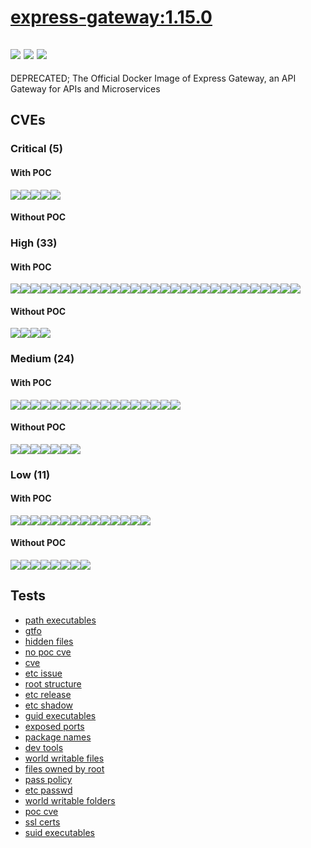 # [express-gateway:1.15.0](https://hub.docker.com/_/express-gateway?tab=tags)
![](https://img.shields.io/static/v1?label=tag&message=1.15.0&color=blue)
![](https://img.shields.io/badge/Welcome%20to%20Alpine%20Linux%203.9-blue)
![](https://img.shields.io/badge/Kernel%20\r%20on%20an%20\m%20()-blue)
---
<p>
DEPRECATED; The Official Docker Image of Express Gateway, an API Gateway for APIs and Microservices
</p>

## CVEs
### Critical (5)
#### With POC
[![](https://img.shields.io/badge/🔗%20CVE--2021--44906-CRITICAL-red)](https://github.com/trickest/cve/blob/main/2021/CVE-2021-44906.md)[![](https://img.shields.io/badge/🔗%20CVE--2019--10744-CRITICAL-red)](https://github.com/trickest/cve/blob/main/2019/CVE-2019-10744.md)[![](https://img.shields.io/badge/🔗%20CVE--2019--10746-CRITICAL-red)](https://github.com/trickest/cve/blob/main/2019/CVE-2019-10746.md)[![](https://img.shields.io/badge/🔗%20CVE--2021--28918-CRITICAL-red)](https://github.com/trickest/cve/blob/main/2021/CVE-2021-28918.md)[![](https://img.shields.io/badge/🔗%20CVE--2019--10747-CRITICAL-red)](https://github.com/trickest/cve/blob/main/2019/CVE-2019-10747.md)
#### Without POC


### High (33)
#### With POC
[![](https://img.shields.io/badge/🔗%20CVE--2022--29078-HIGH-organge)](https://github.com/trickest/cve/blob/main/2022/CVE-2022-29078.md)[![](https://img.shields.io/badge/🔗%20CVE--2022--0155-HIGH-organge)](https://github.com/trickest/cve/blob/main/2022/CVE-2022-0155.md)[![](https://img.shields.io/badge/🔗%20CVE--2018--16487-HIGH-organge)](https://github.com/trickest/cve/blob/main/2018/CVE-2018-16487.md)[![](https://img.shields.io/badge/🔗%20CVE--2021--3807-HIGH-organge)](https://github.com/trickest/cve/blob/main/2021/CVE-2021-3807.md)[![](https://img.shields.io/badge/🔗%20CVE--2020--8116-HIGH-organge)](https://github.com/trickest/cve/blob/main/2020/CVE-2020-8116.md)[![](https://img.shields.io/badge/🔗%20CVE--2019--13173-HIGH-organge)](https://github.com/trickest/cve/blob/main/2019/CVE-2019-13173.md)[![](https://img.shields.io/badge/🔗%20CVE--2020--28469-HIGH-organge)](https://github.com/trickest/cve/blob/main/2020/CVE-2020-28469.md)[![](https://img.shields.io/badge/🔗%20CVE--2020--7788-HIGH-organge)](https://github.com/trickest/cve/blob/main/2020/CVE-2020-7788.md)[![](https://img.shields.io/badge/🔗%20CVE--2019--20149-HIGH-organge)](https://github.com/trickest/cve/blob/main/2019/CVE-2019-20149.md)[![](https://img.shields.io/badge/🔗%20CVE--2021--23337-HIGH-organge)](https://github.com/trickest/cve/blob/main/2021/CVE-2021-23337.md)[![](https://img.shields.io/badge/🔗%20CVE--2020--8203-HIGH-organge)](https://github.com/trickest/cve/blob/main/2020/CVE-2020-8203.md)[![](https://img.shields.io/badge/🔗%20CVE--2020--7754-HIGH-organge)](https://github.com/trickest/cve/blob/main/2020/CVE-2020-7754.md)[![](https://img.shields.io/badge/🔗%20CVE--2021--23406-HIGH-organge)](https://github.com/trickest/cve/blob/main/2021/CVE-2021-23406.md)[![](https://img.shields.io/badge/🔗%20CVE--2021--23440-HIGH-organge)](https://github.com/trickest/cve/blob/main/2021/CVE-2021-23440.md)[![](https://img.shields.io/badge/🔗%20CVE--2022--0144-HIGH-organge)](https://github.com/trickest/cve/blob/main/2022/CVE-2022-0144.md)[![](https://img.shields.io/badge/🔗%20CVE--2021--27290-HIGH-organge)](https://github.com/trickest/cve/blob/main/2021/CVE-2021-27290.md)[![](https://img.shields.io/badge/🔗%20CVE--2021--37713-HIGH-organge)](https://github.com/trickest/cve/blob/main/2021/CVE-2021-37713.md)[![](https://img.shields.io/badge/🔗%20CVE--2018--20834-HIGH-organge)](https://github.com/trickest/cve/blob/main/2018/CVE-2018-20834.md)[![](https://img.shields.io/badge/🔗%20CVE--2021--32804-HIGH-organge)](https://github.com/trickest/cve/blob/main/2021/CVE-2021-32804.md)[![](https://img.shields.io/badge/🔗%20CVE--2021--32803-HIGH-organge)](https://github.com/trickest/cve/blob/main/2021/CVE-2021-32803.md)[![](https://img.shields.io/badge/🔗%20CVE--2021--37701-HIGH-organge)](https://github.com/trickest/cve/blob/main/2021/CVE-2021-37701.md)[![](https://img.shields.io/badge/🔗%20CVE--2021--37712-HIGH-organge)](https://github.com/trickest/cve/blob/main/2021/CVE-2021-37712.md)[![](https://img.shields.io/badge/🔗%20CVE--2020--7774-HIGH-organge)](https://github.com/trickest/cve/blob/main/2020/CVE-2020-7774.md)[![](https://img.shields.io/badge/🔗%20CVE--2019--10773-HIGH-organge)](https://github.com/trickest/cve/blob/main/2019/CVE-2019-10773.md)[![](https://img.shields.io/badge/🔗%20CVE--2019--16775-HIGH-organge)](https://github.com/trickest/cve/blob/main/2019/CVE-2019-16775.md)[![](https://img.shields.io/badge/🔗%20CVE--2021--3450-HIGH-organge)](https://github.com/trickest/cve/blob/main/2021/CVE-2021-3450.md)[![](https://img.shields.io/badge/🔗%20CVE--2019--1543-HIGH-organge)](https://github.com/trickest/cve/blob/main/2019/CVE-2019-1543.md)[![](https://img.shields.io/badge/🔗%20CVE--2020--1967-HIGH-organge)](https://github.com/trickest/cve/blob/main/2020/CVE-2020-1967.md)[![](https://img.shields.io/badge/🔗%20CVE--2021--23840-HIGH-organge)](https://github.com/trickest/cve/blob/main/2021/CVE-2021-23840.md)
#### Without POC
[![](https://img.shields.io/badge/%20GHSA--8j8c--7jfh--h6hx-HIGH-organge)](https://github.com/trickest/cve/blob/main/8j8c/GHSA-8j8c-7jfh-h6hx.md)[![](https://img.shields.io/badge/%20GHSA--6x33--pw7p--hmpq-HIGH-organge)](https://github.com/trickest/cve/blob/main/6x33/GHSA-6x33-pw7p-hmpq.md)[![](https://img.shields.io/badge/%20CVE--2021--43138-HIGH-organge)](https://github.com/trickest/cve/blob/main/2021/CVE-2021-43138.md)[![](https://img.shields.io/badge/%20CVE--2020--8131-HIGH-organge)](https://github.com/trickest/cve/blob/main/2020/CVE-2020-8131.md)

### Medium (24)
#### With POC
[![](https://img.shields.io/badge/🔗%20CVE--2019--1010266-MEDIUM-yellow)](https://github.com/trickest/cve/blob/main/2019/CVE-2019-1010266.md)[![](https://img.shields.io/badge/🔗%20CVE--2020--15366-MEDIUM-yellow)](https://github.com/trickest/cve/blob/main/2020/CVE-2020-15366.md)[![](https://img.shields.io/badge/🔗%20CVE--2021--29060-MEDIUM-yellow)](https://github.com/trickest/cve/blob/main/2021/CVE-2021-29060.md)[![](https://img.shields.io/badge/🔗%20CVE--2021--23362-MEDIUM-yellow)](https://github.com/trickest/cve/blob/main/2021/CVE-2021-23362.md)[![](https://img.shields.io/badge/🔗%20CVE--2021--3918-MEDIUM-yellow)](https://github.com/trickest/cve/blob/main/2021/CVE-2021-3918.md)[![](https://img.shields.io/badge/🔗%20CVE--2020--28500-MEDIUM-yellow)](https://github.com/trickest/cve/blob/main/2020/CVE-2020-28500.md)[![](https://img.shields.io/badge/🔗%20CVE--2020--7598-MEDIUM-yellow)](https://github.com/trickest/cve/blob/main/2020/CVE-2020-7598.md)[![](https://img.shields.io/badge/🔗%20CVE--2021--29418-MEDIUM-yellow)](https://github.com/trickest/cve/blob/main/2021/CVE-2021-29418.md)[![](https://img.shields.io/badge/🔗%20CVE--2021--23343-MEDIUM-yellow)](https://github.com/trickest/cve/blob/main/2021/CVE-2021-23343.md)[![](https://img.shields.io/badge/🔗%20CVE--2020--7608-MEDIUM-yellow)](https://github.com/trickest/cve/blob/main/2020/CVE-2020-7608.md)[![](https://img.shields.io/badge/🔗%20CVE--2020--1971-MEDIUM-yellow)](https://github.com/trickest/cve/blob/main/2020/CVE-2020-1971.md)[![](https://img.shields.io/badge/🔗%20CVE--2019--1551-MEDIUM-yellow)](https://github.com/trickest/cve/blob/main/2019/CVE-2019-1551.md)[![](https://img.shields.io/badge/🔗%20CVE--2021--23841-MEDIUM-yellow)](https://github.com/trickest/cve/blob/main/2021/CVE-2021-23841.md)[![](https://img.shields.io/badge/🔗%20CVE--2021--3449-MEDIUM-yellow)](https://github.com/trickest/cve/blob/main/2021/CVE-2021-3449.md)[![](https://img.shields.io/badge/🔗%20CVE--2019--1549-MEDIUM-yellow)](https://github.com/trickest/cve/blob/main/2019/CVE-2019-1549.md)[![](https://img.shields.io/badge/🔗%20CVE--2019--1547-MEDIUM-yellow)](https://github.com/trickest/cve/blob/main/2019/CVE-2019-1547.md)[![](https://img.shields.io/badge/🔗%20CVE--2019--15608-MEDIUM-yellow)](https://github.com/trickest/cve/blob/main/2019/CVE-2019-15608.md)
#### Without POC
[![](https://img.shields.io/badge/%20GHSA--2pr6--76vf--7546-MEDIUM-yellow)](https://github.com/trickest/cve/blob/main/2pr6/GHSA-2pr6-76vf-7546.md)[![](https://img.shields.io/badge/%20GHSA--4xcv--9jjx--gfj3-MEDIUM-yellow)](https://github.com/trickest/cve/blob/main/4xcv/GHSA-4xcv-9jjx-gfj3.md)[![](https://img.shields.io/badge/%20GHSA--64g7--mvw6--v9qj-MEDIUM-yellow)](https://github.com/trickest/cve/blob/main/64g7/GHSA-64g7-mvw6-v9qj.md)[![](https://img.shields.io/badge/%20GHSA--pc5p--h8pf--mvwp-MEDIUM-yellow)](https://github.com/trickest/cve/blob/main/pc5p/GHSA-pc5p-h8pf-mvwp.md)[![](https://img.shields.io/badge/%20NSWG--ECO--505-MEDIUM-yellow)](https://github.com/trickest/cve/blob/main/ECO/NSWG-ECO-505.md)[![](https://img.shields.io/badge/%20GHSA--jmqm--f2gx--4fjv-MEDIUM-yellow)](https://github.com/trickest/cve/blob/main/jmqm/GHSA-jmqm-f2gx-4fjv.md)[![](https://img.shields.io/badge/%20CVE--2022--0536-MEDIUM-yellow)](https://github.com/trickest/cve/blob/main/2022/CVE-2022-0536.md)

### Low (11)
#### With POC
[![](https://img.shields.io/badge/🔗%20CVE--2022--0155-LOW-blue)](https://github.com/trickest/cve/blob/main/2022/CVE-2022-0155.md)[![](https://img.shields.io/badge/🔗%20CVE--2019--20149-LOW-blue)](https://github.com/trickest/cve/blob/main/2019/CVE-2019-20149.md)[![](https://img.shields.io/badge/🔗%20CVE--2021--23440-LOW-blue)](https://github.com/trickest/cve/blob/main/2021/CVE-2021-23440.md)[![](https://img.shields.io/badge/🔗%20CVE--2021--32804-LOW-blue)](https://github.com/trickest/cve/blob/main/2021/CVE-2021-32804.md)[![](https://img.shields.io/badge/🔗%20CVE--2021--32803-LOW-blue)](https://github.com/trickest/cve/blob/main/2021/CVE-2021-32803.md)[![](https://img.shields.io/badge/🔗%20CVE--2021--37701-LOW-blue)](https://github.com/trickest/cve/blob/main/2021/CVE-2021-37701.md)[![](https://img.shields.io/badge/🔗%20CVE--2021--37712-LOW-blue)](https://github.com/trickest/cve/blob/main/2021/CVE-2021-37712.md)[![](https://img.shields.io/badge/🔗%20CVE--2021--23840-LOW-blue)](https://github.com/trickest/cve/blob/main/2021/CVE-2021-23840.md)[![](https://img.shields.io/badge/🔗%20CVE--2018--3721-LOW-blue)](https://github.com/trickest/cve/blob/main/2018/CVE-2018-3721.md)[![](https://img.shields.io/badge/🔗%20CVE--2020--15095-LOW-blue)](https://github.com/trickest/cve/blob/main/2020/CVE-2020-15095.md)[![](https://img.shields.io/badge/🔗%20CVE--2021--23839-LOW-blue)](https://github.com/trickest/cve/blob/main/2021/CVE-2021-23839.md)[![](https://img.shields.io/badge/🔗%20CVE--2019--1563-LOW-blue)](https://github.com/trickest/cve/blob/main/2019/CVE-2019-1563.md)[![](https://img.shields.io/badge/🔗%20CVE--2020--7598-LOW-blue)](https://github.com/trickest/cve/blob/main/2020/CVE-2020-7598.md)[![](https://img.shields.io/badge/🔗%20CVE--2019--1551-LOW-blue)](https://github.com/trickest/cve/blob/main/2019/CVE-2019-1551.md)
#### Without POC
[![](https://img.shields.io/badge/%20GHSA--gqf6--75v8--vr26-LOW-blue)](https://github.com/trickest/cve/blob/main/gqf6/GHSA-gqf6-75v8-vr26.md)[![](https://img.shields.io/badge/%20GHSA--v45m--2wcp--gg98-LOW-blue)](https://github.com/trickest/cve/blob/main/v45m/GHSA-v45m-2wcp-gg98.md)[![](https://img.shields.io/badge/%20GHSA--xgh6--85xh--479p-LOW-blue)](https://github.com/trickest/cve/blob/main/xgh6/GHSA-xgh6-85xh-479p.md)[![](https://img.shields.io/badge/%20GHSA--2mj8--pj3j--h362-LOW-blue)](https://github.com/trickest/cve/blob/main/2mj8/GHSA-2mj8-pj3j-h362.md)[![](https://img.shields.io/badge/%20CVE--2017--18869-LOW-blue)](https://github.com/trickest/cve/blob/main/2017/CVE-2017-18869.md)[![](https://img.shields.io/badge/%20CVE--2019--16776-LOW-blue)](https://github.com/trickest/cve/blob/main/2019/CVE-2019-16776.md)[![](https://img.shields.io/badge/%20CVE--2019--16777-LOW-blue)](https://github.com/trickest/cve/blob/main/2019/CVE-2019-16777.md)[![](https://img.shields.io/badge/%20CVE--2022--0536-LOW-blue)](https://github.com/trickest/cve/blob/main/2022/CVE-2022-0536.md)

## Tests
* [path executables](reports/path-executables.txt)
* [gtfo](reports/gtfo.txt)
* [hidden files](reports/hidden-files.txt)
* [no poc cve](reports/no-poc-cve.txt)
* [cve](reports/cve.txt)
* [etc issue](reports/etc-issue.txt)
* [root structure](reports/root-structure.txt)
* [etc release](reports/etc-release.txt)
* [etc shadow](reports/etc-shadow.txt)
* [guid executables](reports/guid-executables.txt)
* [exposed ports](reports/exposed-ports.txt)
* [package names](reports/package-names.txt)
* [dev tools](reports/dev-tools.txt)
* [world writable files](reports/world-writable-files.txt)
* [files owned by root](reports/files-owned-by-root.txt)
* [pass policy](reports/pass-policy.txt)
* [etc passwd](reports/etc-passwd.txt)
* [world writable folders](reports/world-writable-folders.txt)
* [poc cve](reports/poc-cve.txt)
* [ssl certs](reports/ssl-certs.txt)
* [suid executables](reports/suid-executables.txt)
